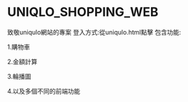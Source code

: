 # UNIQLO_SHOPPING_WEB

 致敬uniqulo網站的專案
 登入方式:從uniqulo.html點擊
 包含功能:
 
 1.購物車
 
 2.金額計算

 3.輪播圖
 
 4.以及多個不同的前端功能
